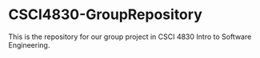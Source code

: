 # CSCI4830-GroupRepository
This is the repository for our group project in CSCI 4830 Intro to Software Engineering. 
